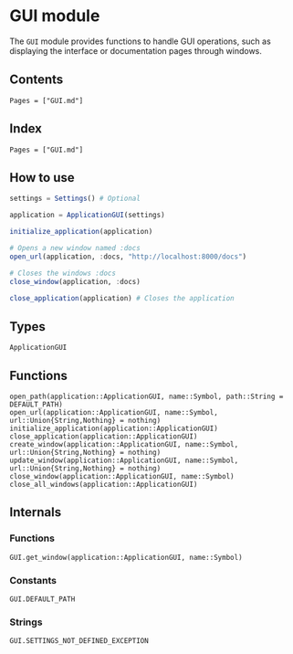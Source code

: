 # GUI module

The `GUI` module provides functions to handle GUI operations, such as displaying the interface or documentation pages through windows.

## Contents

```@contents
Pages = ["GUI.md"]
```

## Index

```@index
Pages = ["GUI.md"]
```

## How to use
```julia
settings = Settings() # Optional

application = ApplicationGUI(settings)

initialize_application(application)

# Opens a new window named :docs
open_url(application, :docs, "http://localhost:8000/docs")

# Closes the windows :docs
close_window(application, :docs)

close_application(application) # Closes the application
```

## Types
```@docs
ApplicationGUI
```

## Functions
```@docs
open_path(application::ApplicationGUI, name::Symbol, path::String = DEFAULT_PATH)
open_url(application::ApplicationGUI, name::Symbol, url::Union{String,Nothing} = nothing)
initialize_application(application::ApplicationGUI)
close_application(application::ApplicationGUI)
create_window(application::ApplicationGUI, name::Symbol, url::Union{String,Nothing} = nothing)
update_window(application::ApplicationGUI, name::Symbol, url::Union{String,Nothing} = nothing)
close_window(application::ApplicationGUI, name::Symbol)
close_all_windows(application::ApplicationGUI)
```

## Internals

### Functions
```@docs
GUI.get_window(application::ApplicationGUI, name::Symbol)
```

### Constants
```@docs
GUI.DEFAULT_PATH
```

### Strings
```@docs
GUI.SETTINGS_NOT_DEFINED_EXCEPTION
```
